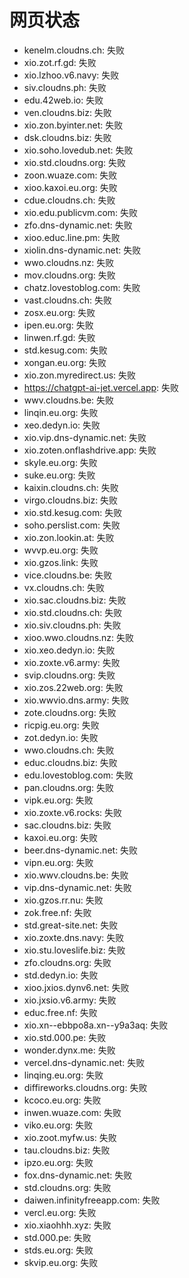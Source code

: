 # 网页状态
- kenelm.cloudns.ch: 失败
- xio.zot.rf.gd: 失败
- xio.lzhoo.v6.navy: 失败
- siv.cloudns.ph: 失败
- edu.42web.io: 失败
- ven.cloudns.biz: 失败
- xio.zon.byinter.net: 失败
- dsk.cloudns.biz: 失败
- xio.soho.lovedub.net: 失败
- xio.std.cloudns.org: 失败
- zoon.wuaze.com: 失败
- xioo.kaxoi.eu.org: 失败
- cdue.cloudns.ch: 失败
- xio.edu.publicvm.com: 失败
- zfo.dns-dynamic.net: 失败
- xioo.educ.line.pm: 失败
- xiolin.dns-dynamic.net: 失败
- wwo.cloudns.nz: 失败
- mov.cloudns.org: 失败
- chatz.lovestoblog.com: 失败
- vast.cloudns.ch: 失败
- zosx.eu.org: 失败
- ipen.eu.org: 失败
- linwen.rf.gd: 失败
- std.kesug.com: 失败
- xongan.eu.org: 失败
- xio.zon.myredirect.us: 失败
- https://chatgpt-ai-jet.vercel.app: 失败
- wwv.cloudns.be: 失败
- linqin.eu.org: 失败
- xeo.dedyn.io: 失败
- xio.vip.dns-dynamic.net: 失败
- xio.zoten.onflashdrive.app: 失败
- skyle.eu.org: 失败
- suke.eu.org: 失败
- kaixin.cloudns.ch: 失败
- virgo.cloudns.biz: 失败
- xio.std.kesug.com: 失败
- soho.perslist.com: 失败
- xio.zon.lookin.at: 失败
- wvvp.eu.org: 失败
- xio.gzos.link: 失败
- vice.cloudns.be: 失败
- vx.cloudns.ch: 失败
- xio.sac.cloudns.biz: 失败
- xio.std.cloudns.ch: 失败
- xio.siv.cloudns.ph: 失败
- xioo.wwo.cloudns.nz: 失败
- xio.xeo.dedyn.io: 失败
- xio.zoxte.v6.army: 失败
- svip.cloudns.org: 失败
- xio.zos.22web.org: 失败
- xio.wwvio.dns.army: 失败
- zote.cloudns.org: 失败
- ricpig.eu.org: 失败
- zot.dedyn.io: 失败
- wwo.cloudns.ch: 失败
- educ.cloudns.biz: 失败
- edu.lovestoblog.com: 失败
- pan.cloudns.org: 失败
- vipk.eu.org: 失败
- xio.zoxte.v6.rocks: 失败
- sac.cloudns.biz: 失败
- kaxoi.eu.org: 失败
- beer.dns-dynamic.net: 失败
- vipn.eu.org: 失败
- xio.wwv.cloudns.be: 失败
- vip.dns-dynamic.net: 失败
- xio.gzos.rr.nu: 失败
- zok.free.nf: 失败
- std.great-site.net: 失败
- xio.zoxte.dns.navy: 失败
- xio.stu.loveslife.biz: 失败
- zfo.cloudns.org: 失败
- std.dedyn.io: 失败
- xioo.jxios.dynv6.net: 失败
- xio.jxsio.v6.army: 失败
- educ.free.nf: 失败
- xio.xn--ebbpo8a.xn--y9a3aq: 失败
- xio.std.000.pe: 失败
- wonder.dynx.me: 失败
- vercel.dns-dynamic.net: 失败
- linqing.eu.org: 失败
- diffireworks.cloudns.org: 失败
- kcoco.eu.org: 失败
- inwen.wuaze.com: 失败
- viko.eu.org: 失败
- xio.zoot.myfw.us: 失败
- tau.cloudns.biz: 失败
- ipzo.eu.org: 失败
- fox.dns-dynamic.net: 失败
- std.cloudns.org: 失败
- daiwen.infinityfreeapp.com: 失败
- vercl.eu.org: 失败
- xio.xiaohhh.xyz: 失败
- std.000.pe: 失败
- stds.eu.org: 失败
- skvip.eu.org: 失败

